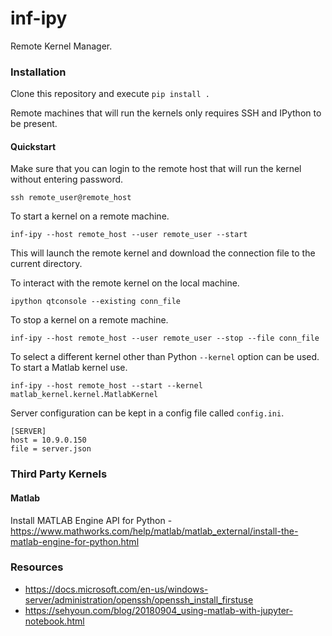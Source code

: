 # inf-ipy

Remote Kernel Manager.

### Installation

Clone this repository and execute ```pip install .```

Remote machines that will run the kernels only requires SSH and
IPython to be present.

#### Quickstart

Make sure that you can login to the remote host that will run the
kernel without entering password.

    ssh remote_user@remote_host
    
To start a kernel on a remote machine.

    inf-ipy --host remote_host --user remote_user --start
    
This will launch the remote kernel and download the connection file to
the current directory. 

To interact with the remote kernel on the local machine.

    ipython qtconsole --existing conn_file

To stop a kernel on a remote machine.

    inf-ipy --host remote_host --user remote_user --stop --file conn_file

To select a different kernel other than Python ```--kernel``` option
can be used. To start a Matlab kernel use.

    inf-ipy --host remote_host --start --kernel matlab_kernel.kernel.MatlabKernel

Server configuration can be kept in a config file called ```config.ini```.

    [SERVER]
    host = 10.9.0.150
    file = server.json

### Third Party Kernels

#### Matlab

Install MATLAB Engine API for Python - https://www.mathworks.com/help/matlab/matlab_external/install-the-matlab-engine-for-python.html

### Resources

 - https://docs.microsoft.com/en-us/windows-server/administration/openssh/openssh_install_firstuse
 - https://sehyoun.com/blog/20180904_using-matlab-with-jupyter-notebook.html
